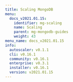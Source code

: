 ```yaml
---
title: Scaling MongoDB
menu:
  docs_v2021.01.15:
    identifier: mg-scaling
    name: Scaling
    parent: mg-mongodb-guides
    weight: 43
menu_name: docs_v2021.01.15
info:
  autoscaler: v0.1.1
  cli: v0.16.1
  community: v0.16.1
  enterprise: v0.3.1
  installer: v0.16.1
  version: v2021.01.15
---
```


